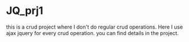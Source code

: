 # JQ_prj1
this is a crud project where I don't do regular crud operations. Here I use  ajax jquery for every crud operation. you can find details in the project.
